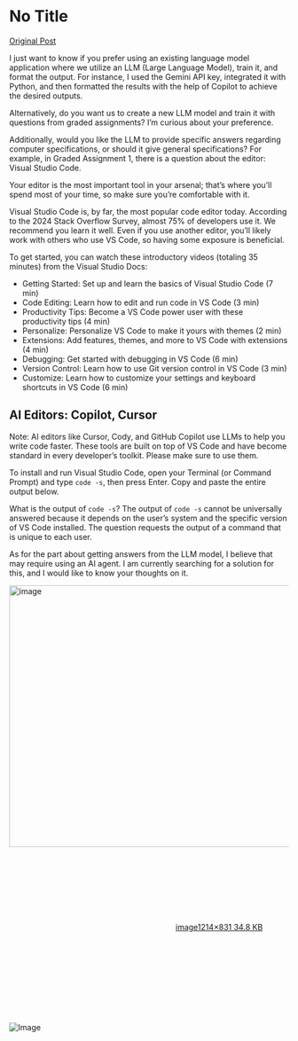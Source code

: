 # No Title

[Original Post](https://discourse.onlinedegree.iitm.ac.in/t/169029/37)

<p>I just want to know if you prefer using an existing language model application where we utilize an LLM (Large Language Model), train it, and format the output. For instance, I used the Gemini API key, integrated it with Python, and then formatted the results with the help of Copilot to achieve the desired outputs.</p>
<p>Alternatively, do you want us to create a new LLM model and train it with questions from graded assignments? I’m curious about your preference.</p>
<p>Additionally, would you like the LLM to provide specific answers regarding computer specifications, or should it give general specifications? For example, in Graded Assignment 1, there is a question about the editor: Visual Studio Code.</p>
<p>Your editor is the most important tool in your arsenal; that’s where you’ll spend most of your time, so make sure you’re comfortable with it.</p>
<p>Visual Studio Code is, by far, the most popular code editor today. According to the 2024 Stack Overflow Survey, almost 75% of developers use it. We recommend you learn it well. Even if you use another editor, you’ll likely work with others who use VS Code, so having some exposure is beneficial.</p>
<p>To get started, you can watch these introductory videos (totaling 35 minutes) from the Visual Studio Docs:</p>
<ul>
<li>Getting Started: Set up and learn the basics of Visual Studio Code (7 min)</li>
<li>Code Editing: Learn how to edit and run code in VS Code (3 min)</li>
<li>Productivity Tips: Become a VS Code power user with these productivity tips (4 min)</li>
<li>Personalize: Personalize VS Code to make it yours with themes (2 min)</li>
<li>Extensions: Add features, themes, and more to VS Code with extensions (4 min)</li>
<li>Debugging: Get started with debugging in VS Code (6 min)</li>
<li>Version Control: Learn how to use Git version control in VS Code (3 min)</li>
<li>Customize: Learn how to customize your settings and keyboard shortcuts in VS Code (6 min)</li>
</ul>
<h2><a name="p-604641-ai-editors-copilot-cursor-1" class="anchor" href="#p-604641-ai-editors-copilot-cursor-1"></a>AI Editors: Copilot, Cursor</h2>
<p>Note: AI editors like Cursor, Cody, and GitHub Copilot use LLMs to help you write code faster. These tools are built on top of VS Code and have become standard in every developer’s toolkit. Please make sure to use them.</p>
<p>To install and run Visual Studio Code, open your Terminal (or Command Prompt) and type <code>code -s</code>, then press Enter. Copy and paste the entire output below.</p>
<p>What is the output of <code>code -s</code>? The output of <code>code -s</code> cannot be universally answered because it depends on the user’s system and the specific version of VS Code installed. The question requests the output of a command that is unique to each user.</p>
<p>As for the part about getting answers from the LLM model, I believe that may require using an AI agent. I am currently searching for a solution for this, and I would like to know your thoughts on it.</p>
<p><div class="lightbox-wrapper"><a class="lightbox" href="https://europe1.discourse-cdn.com/flex013/uploads/iitm/original/3X/f/6/f6860bd3cad2b025acf1216565bc8c8092398b35.png" data-download-href="/uploads/short-url/zaQEk6f4nRqXLoAcMbLbgxAtzVz.png?dl=1" title="image" rel="noopener nofollow ugc"><img src="https://europe1.discourse-cdn.com/flex013/uploads/iitm/optimized/3X/f/6/f6860bd3cad2b025acf1216565bc8c8092398b35_2_690x472.png" alt="image" data-base62-sha1="zaQEk6f4nRqXLoAcMbLbgxAtzVz" width="690" height="472" srcset="https://europe1.discourse-cdn.com/flex013/uploads/iitm/optimized/3X/f/6/f6860bd3cad2b025acf1216565bc8c8092398b35_2_690x472.png, https://europe1.discourse-cdn.com/flex013/uploads/iitm/optimized/3X/f/6/f6860bd3cad2b025acf1216565bc8c8092398b35_2_1035x708.png 1.5x, https://europe1.discourse-cdn.com/flex013/uploads/iitm/original/3X/f/6/f6860bd3cad2b025acf1216565bc8c8092398b35.png 2x" data-dominant-color="EFF2EF"><div class="meta"><svg class="fa d-icon d-icon-far-image svg-icon" aria-hidden="true"><use href="#far-image"></use></svg><span class="filename">image</span><span class="informations">1214×831 34.8 KB</span><svg class="fa d-icon d-icon-discourse-expand svg-icon" aria-hidden="true"><use href="#discourse-expand"></use></svg></div></a></div></p>

![Image](https://europe1.discourse-cdn.com/flex013/uploads/iitm/optimized/3X/f/6/f6860bd3cad2b025acf1216565bc8c8092398b35_2_690x472.png)